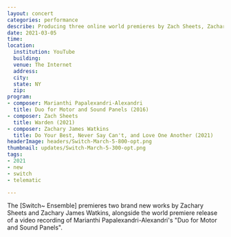 ```yaml
---
layout: concert
categories: performance
describe: Producing three online world premieres by Zach Sheets, Zachary Watkins, and Marianthi Papalexandri-Alexandri with the [Switch~ Ensemble].
date: 2021-03-05
time:
location:
  institution: YouTube
  building:
  venue: The Internet
  address:
  city:
  state: NY
  zip:
program:
- composer: Marianthi Papalexandri-Alexandri
  title: Duo for Motor and Sound Panels (2016)
- composer: Zach Sheets
  title: Warden (2021)
- composer: Zachary James Watkins
  title: Do Your Best, Never Say Can't, and Love One Another (2021)
headerImage: headers/Switch-March-5-800-opt.png
thumbnail: updates/Switch-March-5-300-opt.png
tags:
- 2021
- new
- switch
- telematic

---
```


The [Switch~ Ensemble] premieres two brand new works by Zachary Sheets and Zachary James Watkins, alongside the world premiere release of a video recording of Marianthi Papalexandri-Alexandri's "Duo for Motor and Sound Panels".

